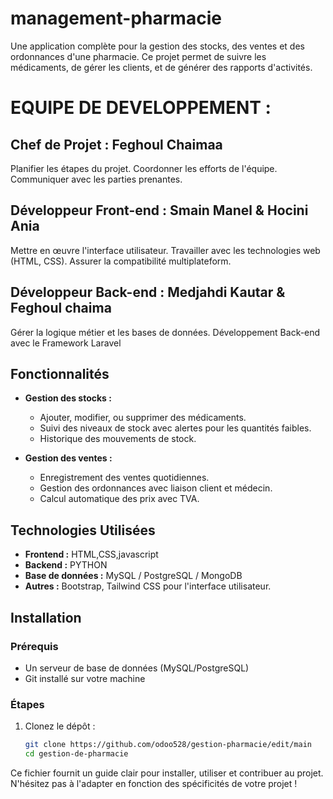 # management-pharmacie

Une application complète pour la gestion des stocks, des ventes et des ordonnances d'une pharmacie. Ce projet permet de suivre les médicaments, de gérer les clients, et de générer des rapports d'activités.
# EQUIPE DE DEVELOPPEMENT :

## Chef de Projet : Feghoul Chaimaa
Planifier les étapes du projet.
Coordonner les efforts de l'équipe.
Communiquer avec les parties prenantes.

## Développeur Front-end : Smain Manel & Hocini Ania
Mettre en œuvre l'interface utilisateur.
Travailler avec les technologies web (HTML, CSS).
Assurer la compatibilité multiplateform.

## Développeur Back-end : Medjahdi Kautar & Feghoul chaima
Gérer la logique métier et les bases de données.
Développement Back-end avec le Framework Laravel

## Fonctionnalités

- **Gestion des stocks :**
  - Ajouter, modifier, ou supprimer des médicaments.
  - Suivi des niveaux de stock avec alertes pour les quantités faibles.
  - Historique des mouvements de stock.

- **Gestion des ventes :**
  - Enregistrement des ventes quotidiennes.
  - Gestion des ordonnances avec liaison client et médecin.
  - Calcul automatique des prix avec TVA.

## Technologies Utilisées

- **Frontend :**  HTML,CSS,javascript
- **Backend :** PYTHON
- **Base de données :** MySQL / PostgreSQL / MongoDB
- **Autres :** Bootstrap, Tailwind CSS pour l'interface utilisateur.

## Installation

### Prérequis
- Un serveur de base de données (MySQL/PostgreSQL)
- Git installé sur votre machine

### Étapes

1. Clonez le dépôt :
   ```bash
   git clone https://github.com/odoo528/gestion-pharmacie/edit/main
   cd gestion-de-pharmacie
   
Ce fichier fournit un guide clair pour installer, utiliser et contribuer au projet. N'hésitez pas à l'adapter en fonction des spécificités de votre projet !
